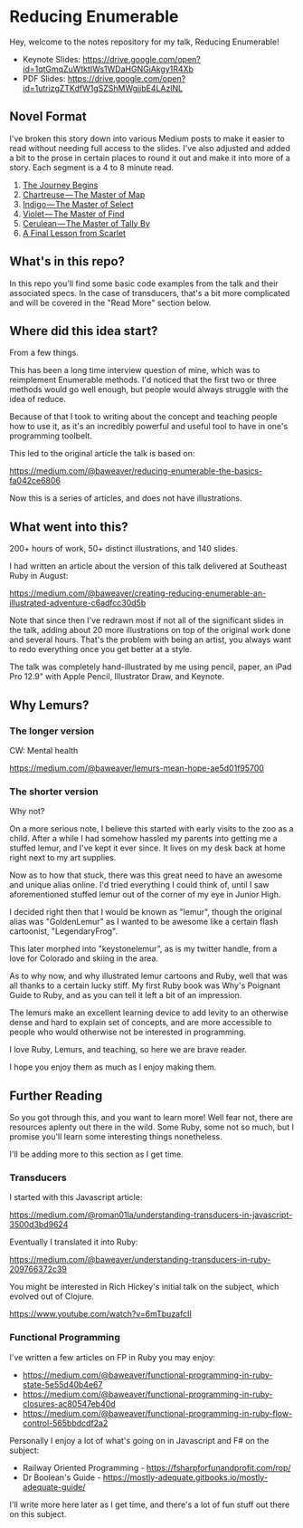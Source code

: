 # Reducing Enumerable

Hey, welcome to the notes repository for my talk, Reducing Enumerable!

* Keynote Slides: https://drive.google.com/open?id=1qtGmqZuWtktIWs1WDaHGNGiAkgy1R4Xb
* PDF Slides: https://drive.google.com/open?id=1utrizgZTKdfW1gSZShMWgjjbE4LAzlNL

## Novel Format

I've broken this story down into various Medium posts to make it easier to read without needing full access to the slides. I've also adjusted and added a bit to the prose in certain places to round it out and make it into more of a story. Each segment is a 4 to 8 minute read.

1. [The Journey Begins](https://medium.com/@baweaver/reducing-enumerable-part-one-the-journey-begins-ddc1d4108490)
2. [Chartreuse — The Master of Map](https://medium.com/@baweaver/reducing-enumerable-part-two-chartreuse-master-of-map-7bc7fb3e6768)
3. [Indigo — The Master of Select](https://medium.com/@baweaver/reducing-enumerable-part-three-indigo-master-of-select-332d8eb0b0bd)
4. [Violet — The Master of Find](https://medium.com/@baweaver/reducing-enumerable-part-four-violet-master-of-find-436864d1712f)
5. [Cerulean — The Master of Tally By](https://medium.com/@baweaver/reducing-enumerable-part-five-cerulean-master-of-tally-by-9d5f9e430bc2)
6. [A Final Lesson from Scarlet](https://medium.com/@baweaver/reducing-enumerable-part-six-a-final-lesson-from-scarlet-425462e6a976)

## What's in this repo?

In this repo you'll find some basic code examples from the talk and their associated specs. In the case of transducers, that's a bit more complicated and will be covered in the "Read More" section below.

## Where did this idea start?

From a few things.

This has been a long time interview question of mine, which was to reimplement Enumerable methods. I'd noticed that the first two or three methods would go well enough, but people would always struggle with the idea of reduce.

Because of that I took to writing about the concept and teaching people how to use it, as it's an incredibly powerful and useful tool to have in one's programming toolbelt.

This led to the original article the talk is based on:

https://medium.com/@baweaver/reducing-enumerable-the-basics-fa042ce6806

Now this is a series of articles, and does not have illustrations.

## What went into this?

200+ hours of work, 50+ distinct illustrations, and 140 slides.

I had written an article about the version of this talk delivered at Southeast Ruby in August:

https://medium.com/@baweaver/creating-reducing-enumerable-an-illustrated-adventure-c6adfcc30d5b

Note that since then I've redrawn most if not all of the significant slides in the talk, adding about 20 more illustrations on top of the original work done and several hours. That's the problem with being an artist, you always want to redo everything once you get better at a style.

The talk was completely hand-illustrated by me using pencil, paper, an iPad Pro 12.9" with Apple Pencil, Illustrator Draw, and Keynote.

## Why Lemurs?

### The longer version

CW: Mental health

https://medium.com/@baweaver/lemurs-mean-hope-ae5d01f95700

### The shorter version

Why not?

On a more serious note, I believe this started with early visits to the zoo as a child. After a while I had somehow hassled my parents into getting me a stuffed lemur, and I've kept it ever since. It lives on my desk back at home right next to my art supplies.

Now as to how that stuck, there was this great need to have an awesome and unique alias online. I'd tried everything I could think of, until I saw aforementioned stuffed lemur out of the corner of my eye in Junior High.

I decided right then that I would be known as "lemur", though the original alias was "GoldenLemur" as I wanted to be awesome like a certain flash cartoonist, "LegendaryFrog".

This later morphed into "keystonelemur", as is my twitter handle, from a love for Colorado and skiing in the area.

As to why now, and why illustrated lemur cartoons and Ruby, well that was all thanks to a certain lucky stiff. My first Ruby book was Why's Poignant Guide to Ruby, and as you can tell it left a bit of an impression.

The lemurs make an excellent learning device to add levity to an otherwise dense and hard to explain set of concepts, and are more accessible to people who would otherwise not be interested in programming.

I love Ruby, Lemurs, and teaching, so here we are brave reader.

I hope you enjoy them as much as I enjoy making them.

## Further Reading

So you got through this, and you want to learn more! Well fear not, there are resources aplenty out there in the wild. Some Ruby, some not so much, but I promise you'll learn some interesting things nonetheless.

I'll be adding more to this section as I get time.

### Transducers

I started with this Javascript article:

https://medium.com/@roman01la/understanding-transducers-in-javascript-3500d3bd9624

Eventually I translated it into Ruby:

https://medium.com/@baweaver/understanding-transducers-in-ruby-209766372c39

You might be interested in Rich Hickey's initial talk on the subject, which evolved out of Clojure.

https://www.youtube.com/watch?v=6mTbuzafcII

### Functional Programming

I've written a few articles on FP in Ruby you may enjoy:

* https://medium.com/@baweaver/functional-programming-in-ruby-state-5e55d40b4e67
* https://medium.com/@baweaver/functional-programming-in-ruby-closures-ac80547eb40d
* https://medium.com/@baweaver/functional-programming-in-ruby-flow-control-565bbdcdf2a2

Personally I enjoy a lot of what's going on in Javascript and F# on the subject:

* Railway Oriented Programming - https://fsharpforfunandprofit.com/rop/
* Dr Boolean's Guide - https://mostly-adequate.gitbooks.io/mostly-adequate-guide/

I'll write more here later as I get time, and there's a lot of fun stuff out there on this subject.
